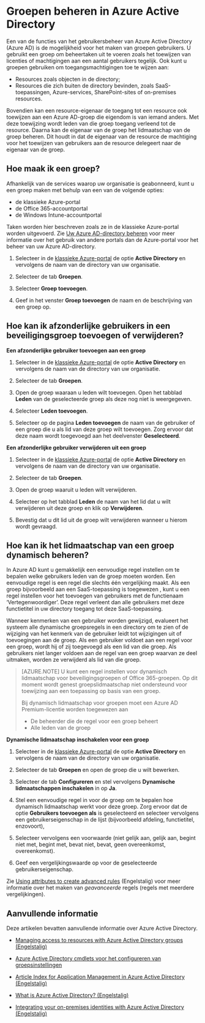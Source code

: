 <properties
    pageTitle="Managing groups in Azure Active Directory | Microsoft Azure"
    description="How to create and manage groups to manage Azure users using Azure Active Directory."
    services="active-directory"
    documentationCenter=""
    authors="curtand"
    manager="femila"
    editor=""/>

<tags
    ms.service="active-directory"
    ms.workload="identity"
    ms.tgt_pltfrm="na"
    ms.devlang="na"
    ms.topic="get-started-article"
    ms.date="09/22/2016"
    ms.author="curtand"/>


# Groepen beheren in Azure Active Directory

Een van de functies van het gebruikersbeheer van Azure Active Directory (Azure AD) is de mogelijkheid voor het maken van groepen gebruikers. U gebruikt een groep om beheertaken uit te voeren zoals het toewijzen van licenties of machtigingen aan een aantal gebruikers tegelijk. Ook kunt u groepen gebruiken om toegangsmachtigingen toe te wijzen aan:

- Resources zoals objecten in de directory;
- Resources die zich buiten de directory bevinden, zoals SaaS-toepassingen, Azure-services, SharePoint-sites of on-premises resources.

Bovendien kan een resource-eigenaar de toegang tot een resource ook toewijzen aan een Azure AD-groep die eigendom is van iemand anders. Met deze toewijzing wordt leden van die groep toegang verleend tot de resource. Daarna kan de eigenaar van de groep het lidmaatschap van de groep beheren. Dit houdt in dat de eigenaar van de resource de machtiging voor het toewijzen van gebruikers aan de resource delegeert naar de eigenaar van de groep.

## Hoe maak ik een groep?

Afhankelijk van de services waarop uw organisatie is geabonneerd, kunt u een groep maken met behulp van een van de volgende opties:
- de klassieke Azure-portal
- de Office 365-accountportal
- de Windows Intune-accountportal

Taken worden hier beschreven zoals ze in de klassieke Azure-portal worden uitgevoerd. Zie [Uw Azure AD-directory beheren](active-directory-administer.md) voor meer informatie over het gebruik van andere portals dan de Azure-portal voor het beheer van uw Azure AD-directory.

1. Selecteer in de [klassieke Azure-portal](https://manage.windowsazure.com) de optie **Active Directory** en vervolgens de naam van de directory van uw organisatie.

2. Selecteer de tab **Groepen**.

3. Selecteer **Groep toevoegen**.

4. Geef in het venster **Groep toevoegen** de naam en de beschrijving van een groep op.


## Hoe kan ik afzonderlijke gebruikers in een beveiligingsgroep toevoegen of verwijderen?

**Een afzonderlijke gebruiker toevoegen aan een groep**

1. Selecteer in de [klassieke Azure-portal](https://manage.windowsazure.com) de optie **Active Directory** en vervolgens de naam van de directory van uw organisatie.

2. Selecteer de tab **Groepen**.

3. Open de groep waaraan u leden wilt toevoegen. Open het tabblad **Leden** van de geselecteerde groep als deze nog niet is weergegeven.

4. Selecteer **Leden toevoegen**.

5. Selecteer op de pagina **Leden toevoegen** de naam van de gebruiker of een groep die u als lid van deze groep wilt toevoegen. Zorg ervoor dat deze naam wordt toegevoegd aan het deelvenster **Geselecteerd**.


**Een afzonderlijke gebruiker verwijderen uit een groep**

1. Selecteer in de [klassieke Azure-portal](https://manage.windowsazure.com) de optie **Active Directory** en vervolgens de naam van de directory van uw organisatie.

2. Selecteer de tab **Groepen**.

3. Open de groep waaruit u leden wilt verwijderen.

4. Selecteer op het tabblad **Leden** de naam van het lid dat u wilt verwijderen uit deze groep en klik op **Verwijderen**.

6. Bevestig dat u dit lid uit de groep wilt verwijderen wanneer u hierom wordt gevraagd.


## Hoe kan ik het lidmaatschap van een groep dynamisch beheren?

In Azure AD kunt u gemakkelijk een eenvoudige regel instellen om te bepalen welke gebruikers leden van de groep moeten worden. Een eenvoudige regel is een regel die slechts één vergelijking maakt. Als een groep bijvoorbeeld aan een SaaS-toepassing is toegewezen , kunt u een regel instellen voor het toevoegen van gebruikers met de functienaam ‘Vertegenwoordiger’. Deze regel verleent dan alle gebruikers met deze functietitel in uw directory toegang tot deze SaaS-toepassing.

Wanneer kenmerken van een gebruiker worden gewijzigd, evalueert het systeem alle dynamische groepsregels in een directory om te zien of de wijziging van het kenmerk van de gebruiker leidt tot wijzigingen uit of toevoegingen aan de groep. Als een gebruiker voldoet aan een regel voor een groep, wordt hij of zij toegevoegd als een lid van die groep. Als gebruikers niet langer voldoen aan de regel van een groep waarvan ze deel uitmaken, worden ze verwijderd als lid van die groep.

> [AZURE.NOTE] U kunt een regel instellen voor dynamisch lidmaatschap voor beveiligingsgroepen of Office 365-groepen. Op dit moment wordt genest groepslidmaatschap niet ondersteund voor toewijzing aan een toepassing op basis van een groep.
>
> Bij dynamisch lidmaatschap voor groepen moet een Azure AD Premium-licentie worden toegewezen aan
>
> - De beheerder die de regel voor een groep beheert
> - Alle leden van de groep

**Dynamische lidmaatschap inschakelen voor een groep**

1. Selecteer in de [klassieke Azure-portal](https://manage.windowsazure.com) de optie **Active Directory** en vervolgens de naam van de directory van uw organisatie.

2. Selecteer de tab **Groepen** en open de groep die u wilt bewerken.

3. Selecteer de tab **Configureren** en stel vervolgens **Dynamische lidmaatschappen inschakelen** in op **Ja**.

4. Stel een eenvoudige regel in voor de groep om te bepalen hoe dynamisch lidmaatschap werkt voor deze groep. Zorg ervoor dat de optie **Gebruikers toevoegen als** is geselecteerd en selecteer vervolgens een gebruikerseigenschap in de lijst (bijvoorbeeld afdeling, functietitel, enzovoort),

5. Selecteer vervolgens een voorwaarde (niet gelijk aan, gelijk aan, begint niet met, begint met, bevat niet, bevat, geen overeenkomst, overeenkomst).

6. Geef een vergelijkingswaarde op voor de geselecteerde gebruikerseigenschap.

Zie [Using attributes to create advanced rules](active-directory-accessmanagement-groups-with-advanced-rules.md) (Engelstalig) voor meer informatie over het maken van *geavanceerde* regels (regels met meerdere vergelijkingen).

## Aanvullende informatie

Deze artikelen bevatten aanvullende informatie over Azure Active Directory.

* [Managing access to resources with Azure Active Directory groups (Engelstalig)](active-directory-manage-groups.md)

* [Azure Active Directory cmdlets voor het configureren van groepsinstellingen](active-directory-accessmanagement-groups-settings-cmdlets.md)

* [Article Index for Application Management in Azure Active Directory (Engelstalig)](active-directory-apps-index.md)

* [What is Azure Active Directory? (Engelstalig)](active-directory-whatis.md)

* [Integrating your on-premises identities with Azure Active Directory (Engelstalig)](active-directory-aadconnect.md)


<!---HONumber=Sep16_HO4-->


